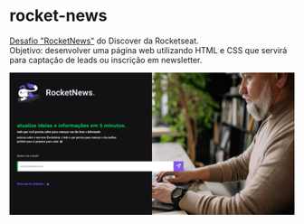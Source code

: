 # rocket-news

<a href="https://app.rocketseat.com.br/discover/challenges/rocketnews">Desafio "RocketNews"</a> do Discover da Rocketseat. <br>
Objetivo: desenvolver uma página web utilizando HTML e CSS que servirá para captação de leads ou inscrição em newsletter. <br>

![Desafio "RocketNews"](https://github.com/madalena-rocha/rocket-news/blob/main/assets/rocket-news.png)
